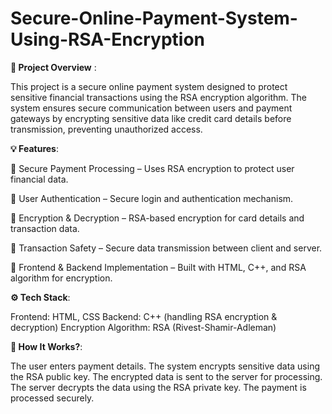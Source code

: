 # Secure-Online-Payment-System-Using-RSA-Encryption

**📌 Project Overview** :

This project is a secure online payment system designed to protect sensitive financial transactions using the RSA encryption algorithm. The system ensures secure communication between users and payment gateways by encrypting sensitive data like credit card details before transmission, preventing unauthorized access.

**💡 Features**:

🔹 Secure Payment Processing – Uses RSA encryption to protect user financial data.

🔹 User Authentication – Secure login and authentication mechanism.

🔹 Encryption & Decryption – RSA-based encryption for card details and transaction data.

🔹 Transaction Safety – Secure data transmission between client and server.

🔹 Frontend & Backend Implementation – Built with HTML, C++, and RSA algorithm for encryption.

**⚙️ Tech Stack**:

Frontend: HTML, CSS
Backend: C++ (handling RSA encryption & decryption)
Encryption Algorithm: RSA (Rivest-Shamir-Adleman)

**🔑 How It Works?**:

The user enters payment details.
The system encrypts sensitive data using the RSA public key.
The encrypted data is sent to the server for processing.
The server decrypts the data using the RSA private key.
The payment is processed securely.


